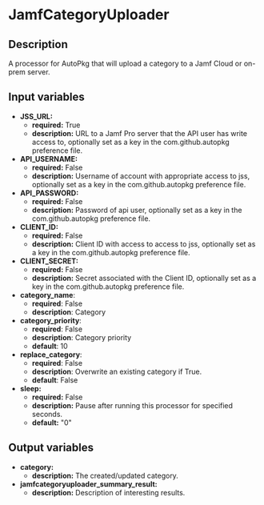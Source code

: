 # JamfCategoryUploader

## Description

A processor for AutoPkg that will upload a category to a Jamf Cloud or on-prem server.

## Input variables

- **JSS_URL:**
  - **required:** True
  - **description:** URL to a Jamf Pro server that the API user has write access to, optionally set as a key in the com.github.autopkg preference file.
- **API_USERNAME:**
  - **required:** False
  - **description:** Username of account with appropriate access to jss, optionally set as a key in the com.github.autopkg preference file.
- **API_PASSWORD:**
  - **required:** False
  - **description:** Password of api user, optionally set as a key in the com.github.autopkg preference file.
- **CLIENT_ID:**
  - **required:** False
  - **description:** Client ID with access to access to jss, optionally set as a key in the com.github.autopkg preference file.
- **CLIENT_SECRET:**
  - **required:** False
  - **description:** Secret associated with the Client ID, optionally set as a key in the com.github.autopkg preference file.
- **category_name**:
  - **required**: False
  - **description**: Category
- **category_priority**:
  - **required**: False
  - **description**: Category priority
  - **default**: 10
- **replace_category**:
  - **required**: False
  - **description**: Overwrite an existing category if True.
  - **default**: False
- **sleep:**
  - **required:** False
  - **description:** Pause after running this processor for specified seconds.
  - **default:** "0"

## Output variables

- **category:**
  - **description:** The created/updated category.
- **jamfcategoryuploader_summary_result:**
  - **description:** Description of interesting results.
